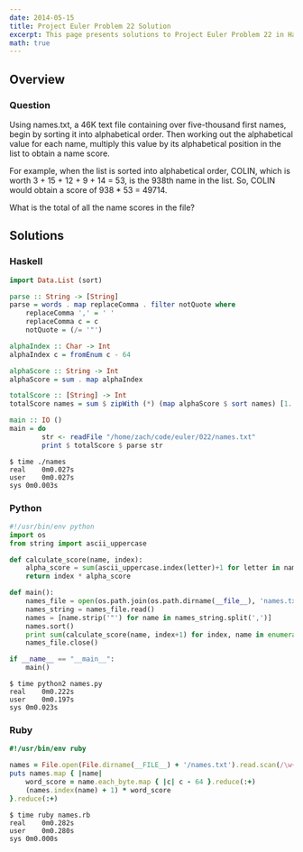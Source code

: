 ```yaml
---
date: 2014-05-15
title: Project Euler Problem 22 Solution
excerpt: This page presents solutions to Project Euler Problem 22 in Haskell, Python and Ruby.
math: true
---
```



## Overview


### Question

Using names.txt,
a 46K text file containing over five-thousand first names, 
begin by sorting it into alphabetical order. Then working 
out the alphabetical value for each name, multiply this 
value by its alphabetical position in the list to obtain 
a name score.

For example, when the list is sorted into alphabetical order, 
COLIN, which is worth 3 + 15 + 12 + 9 + 14 = 53, is the 938th 
name in the list. So, COLIN would obtain a score of 
938 * 53 = 49714.

What is the total of all the name scores in the file?






## Solutions

### Haskell

```haskell
import Data.List (sort)

parse :: String -> [String]
parse = words . map replaceComma . filter notQuote where
    replaceComma ',' = ' '
    replaceComma c = c
    notQuote = (/= '"')

alphaIndex :: Char -> Int
alphaIndex c = fromEnum c - 64

alphaScore :: String -> Int
alphaScore = sum . map alphaIndex

totalScore :: [String] -> Int
totalScore names = sum $ zipWith (*) (map alphaScore $ sort names) [1..]

main :: IO ()
main = do
        str <- readFile "/home/zach/code/euler/022/names.txt"
        print $ totalScore $ parse str
```


```
$ time ./names
real	0m0.027s
user	0m0.027s
sys	0m0.003s
```



### Python

```python
#!/usr/bin/env python
import os
from string import ascii_uppercase

def calculate_score(name, index):
    alpha_score = sum(ascii_uppercase.index(letter)+1 for letter in name)
    return index * alpha_score

def main():
    names_file = open(os.path.join(os.path.dirname(__file__), 'names.txt'))
    names_string = names_file.read()
    names = [name.strip('"') for name in names_string.split(',')] 
    names.sort()
    print sum(calculate_score(name, index+1) for index, name in enumerate(names))
    names_file.close()

if __name__ == "__main__":
    main()
```


```
$ time python2 names.py
real	0m0.222s
user	0m0.197s
sys	0m0.023s
```



### Ruby

```ruby
#!/usr/bin/env ruby

names = File.open(File.dirname(__FILE__) + '/names.txt').read.scan(/\w+/).sort
puts names.map { |name| 
	word_score = name.each_byte.map { |c| c - 64 }.reduce(:+)
	(names.index(name) + 1) * word_score
}.reduce(:+)
```


```
$ time ruby names.rb
real	0m0.282s
user	0m0.280s
sys	0m0.000s
```


